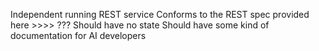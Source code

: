 Independent running REST service
Conforms to the REST spec provided here >>>> ???
Should have no state
Should have some kind of documentation for AI developers
